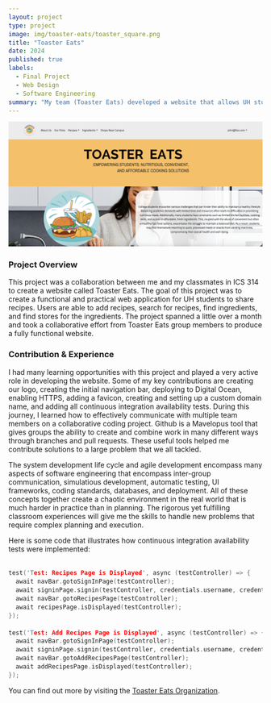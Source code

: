 ```yaml
---
layout: project
type: project
image: img/toaster-eats/toaster_square.png
title: "Toaster Eats"
date: 2024
published: true
labels:
  - Final Project
  - Web Design
  - Software Engineering
summary: "My team (Toaster Eats) developed a website that allows UH students to create and share recipes while supporting local businesses."
---
```


<div class="text-center p-4">
  <img width="700px" src="../img/toaster_eats.png" class="img-thumbnail" >
</div>

### Project Overview
This project was a collaboration between me and my classmates in ICS 314 to create a website called Toaster Eats. The goal of this project was to create a functional and practical web application for UH students to share recipes. Users are able to add recipes, search for recipes, find ingredients, and find stores for the ingredients. The project spanned a little over a month and took a collaborative effort from Toaster Eats group members to produce a fully functional website.

### Contribution & Experience
I had many learning opportunities with this project and played a very active role in developing the website. Some of my key contributions are creating our logo, creating the initial navigation bar, deploying to Digital Ocean, enabling HTTPS, adding a favicon, creating and setting up a custom domain name, and adding all continuous integration availability tests. During this journey, I learned how to effectively communicate with multiple team members on a collaborative coding project. Github is a Mavelopus tool that gives groups the ability to create and combine work in many different ways through branches and pull requests. These useful tools helped me contribute solutions to a large problem that we all tackled.

The system development life cycle and agile development encompass many aspects of software engineering that encompass inter-group communication, simulatious development, automatic testing, UI frameworks, coding standards, databases, and deployment. All of these concepts together create a chaotic environment in the real world that is much harder in practice than in planning. The rigorous yet fulfilling classroom experiences will give me the skills to handle new problems that require complex planning and execution.

Here is some code that illustrates how continuous integration availability tests were implemented:

```cpp

test('Test: Recipes Page is Displayed', async (testController) => {
  await navBar.gotoSignInPage(testController);
  await signinPage.signin(testController, credentials.username, credentials.password);
  await navBar.gotoRecipesPage(testController);
  await recipesPage.isDisplayed(testController);
});

test('Test: Add Recipes Page is Displayed', async (testController) => {
  await navBar.gotoSignInPage(testController);
  await signinPage.signin(testController, credentials.username, credentials.password);
  await navBar.gotoAddRecipesPage(testController);
  await addRecipesPage.isDisplayed(testController);
});

```

You can find out more by visiting the [Toaster Eats Organization](https://github.com/Toaster-Eats).
